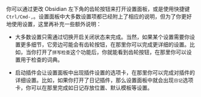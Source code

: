 你可以通过更改 Obsidian 左下角的齿轮按钮来打开设置面板，或是使用快捷键`Ctrl/Cmd-,`。设置面板中大多数设置项都已经附上了相应的说明，但为了你更好地使用设置，这里再补充一些额外说明：

- 大多数设置只需通过切换开启关闭状态来完成。当然，如果某个设置需要你设置更多细节，它旁边可能会有齿轮按钮，在那里你可以完成更详细的设置。比如，当你打开了`拼写检查`这个功能后，你就能看到齿轮按钮，在那里你可以设置用于检查的词典。

- 启动插件会让设置面板中出现插件设置的选项卡，在那里你可以完成对插件的详细设置。比如，如果你打开了日记插件，那么设置面板中就会出现`日记`选项卡，你可以在那里完成如日记存放位置、默认模板等设置。
